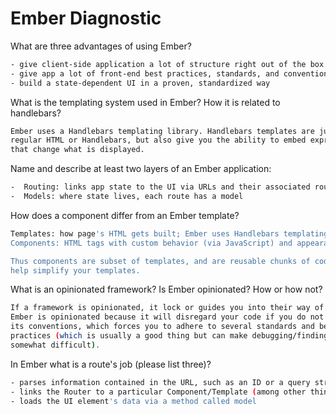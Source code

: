 # Ember Diagnostic

What are three advantages of using Ember?

```sh
- give client-side application a lot of structure right out of the box
- give app a lot of front-end best practices, standards, and conventions
- build a state-dependent UI in a proven, standardized way
```

What is the templating system used in Ember? How it is related to
handlebars?

```sh
Ember uses a Handlebars templating library. Handlebars templates are just like
regular HTML or Handlebars, but also give you the ability to embed expressions
that change what is displayed.
```

Name and describe at least two layers of an Ember application:

```sh
-  Routing: links app state to the UI via URLs and their associated routes
-  Models: where state lives, each route has a model
```

How does a component differ from an Ember template?

```sh
Templates: how page's HTML gets built; Ember uses Handlebars templating language
Components: HTML tags with custom behavior (via JavaScript) and appearance (via templates)

Thus components are subset of templates, and are reusable chunks of code that can
help simplify your templates.
```

What is an opinionated framework? Is Ember opinionated? How or how not?

```sh
If a framework is opinionated, it lock or guides you into their way of doing things.
Ember is opinionated because it will disregard your code if you do not follow
its conventions, which forces you to adhere to several standards and best
practices (which is usually a good thing but can make debugging/finding errors
somewhat difficult).
```

In Ember what is a route's job (please list three)?

```sh
- parses information contained in the URL, such as an ID or a query string
- links the Router to a particular Component/Template (among other things)
- loads the UI element's data via a method called model
```
